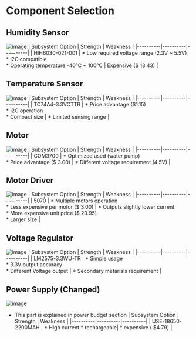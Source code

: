 # **Component Selection**


## Humidity Sensor
![image](https://github.com/Team-309-Weather-Station/EGR314-Spring2024-Team309.github.io/assets/157083379/f24cfb36-72c6-4fa4-8e4c-9128501e0bad)
| Subsystem Option | Strength | Weakness |
|----------|----------|----------|
| HIH6030-021-001 | * Low required voltage range (2.3V ~ 5.5V) <br> * I2C compatible <br> * Operating temperature -40°C ~ 100°C  | Expensive ($ 13.43) |


## Temperature Sensor
![image](https://github.com/Team-309-Weather-Station/EGR314-Spring2024-Team309.github.io/assets/157083379/30224660-a336-4b5d-ab6f-39bdf9f647af)
| Subsystem Option | Strength | Weakness |
|----------|----------|----------|
| TC74A4-3.3VCTTR | * Price advantage ($1.15) <br> * I2C operation <br> * Compact size  | * Limited sensing range |

## Motor
![image](https://github.com/Team-309-Weather-Station/EGR314-Spring2024-Team309.github.io/assets/157083379/b735978e-1274-4216-ba37-75f864b788ba)
| Subsystem Option | Strength | Weakness |
|----------|----------|----------|
| COM3700 | * Optimized used (water pump) <br> * Price advantage ($ 3.00)  | * Different voltage requirement (4.5V) |

## Motor Driver 
![image](https://github.com/Team-309-Weather-Station/EGR314-Spring2024-Team309.github.io/assets/157083379/8721895b-37a0-4332-a6dc-48f48c1fe7a1)
| Subsystem Option | Strength | Weakness |
|----------|----------|----------|
| 5070 | * Multiple motors operation <br> * Less expensive per motor ($ 3.00)  | * Outputs slightly lower current <br> * More expensive unit price ($ 20.95) <br> * Larger size |

## Voltage Regulator
![image](https://github.com/Team-309-Weather-Station/EGR314-Spring2024-Team309.github.io/assets/157083379/5796ab92-032a-41f8-90e5-50b22ac70bee)
| Subsystem Option | Strength | Weakness |
|----------|----------|----------|
| LM2575-3.3WU-TR | * Simple usage <br> * 3.3V output accuracy <br> * Different Voltage output | * Secondary metarials requirement |

## Power Supply (Changed)
![image](https://github.com/Team-309-Weather-Station/EGR314-Spring2024-Team309.github.io/assets/157083379/1a0e3f5c-9a14-4d0c-941f-7ef8ad6f0505)
* This part is explained in power budget section
| Subsystem Option | Strength | Weakness |
|----------|----------|----------|
| USE-18650-2200MAH | * High current * rechargeable| * expensive (	$4.79) |

